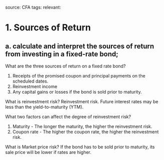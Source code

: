source: CFA
tags: 
relevant: 

# 1. Sources of Return

## a. calculate and interpret the sources of return from investing in a fixed-rate bond;

What are the three sources of return on a fixed rate bond?
1. Receipts of the promised coupon and principal payments on the scheduled dates.
2. Reinvestment income
3. Any capital gains or losses if the bond is sold prior to maturity.

What is reinvestment risk?
Reinvestment risk. Future interest rates may be less than the yield-to-maturity (YTM).

What two factors can affect the degree of reinvestment risk?
1. Maturity - The longer the maturity, the higher the reinvestment risk. 
2. Coupon rate - The higher the coupon rate, the higher the reinvestment risk.

What is Market price risk?
If the bond has to be sold prior to maturity, its sale price will be lower if rates are higher.

